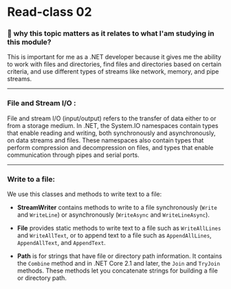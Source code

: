 # Read-class 02

### 🤔 why this topic matters as it relates to what I'am studying in this module? 

This is important for me as a .NET developer because it gives me the ability to work with files and directories, find files and directories based on certain criteria, and use different types of streams like network, memory, and pipe streams.

---

### File and Stream I/O :

File and stream I/O (input/output) refers to the transfer of data either to or from a storage medium. In .NET, the System.IO namespaces contain types that enable reading and writing, both synchronously and asynchronously, on data streams and files. These namespaces also contain types that perform compression and decompression on files, and types that enable communication through pipes and serial ports.

---

### Write to a file:

We use this classes and methods to write text to a file:

- **StreamWriter** contains methods to write to a file synchronously (`Write` and `WriteLine`) or asynchronously (`WriteAsync` and `WriteLineAsync`).

- **File** provides static methods to write text to a file such as `WriteAllLines` and `WriteAllText`, or to append text to a file such as `AppendAllLines`, `AppendAllText`, and `AppendText`.

- **Path** is for strings that have file or directory path information. It contains the `Combine` method and in .NET Core 2.1 and later, the `Join` and `TryJoin` methods. These methods let you concatenate strings for building a file or directory path.
